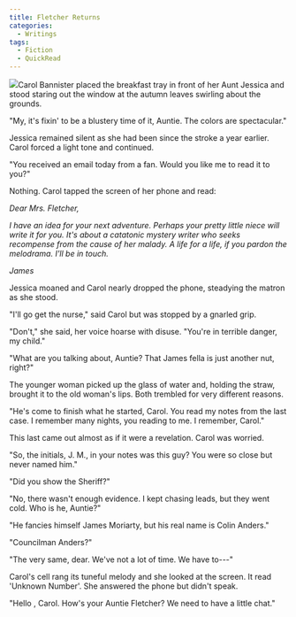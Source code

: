 ```yaml
---
title: Fletcher Returns
categories:
  - Writings
tags:
  - Fiction
  - QuickRead
---
```

<img src="https://douglangille.github.io/assets/images/Leaves_on_the_grass_1_by_spoii.jpg">Carol Bannister placed the breakfast tray in front of her Aunt Jessica and stood staring out the window at the autumn leaves swirling about the grounds.

"My, it's fixin' to be a blustery time of it, Auntie. The colors are spectacular."

Jessica remained silent as she had been since the stroke a year earlier. Carol forced a light tone and continued.

"You received an email today from a fan. Would you like me to read it to you?"

Nothing. Carol tapped the screen of her phone and read:

*Dear Mrs. Fletcher,*

*I have an idea for your next adventure. Perhaps your pretty little niece will write it for you. It's about a catatonic mystery writer who seeks recompense from the cause of her malady. A life for a life, if you pardon the melodrama. I'll be in touch.*

*James*

Jessica moaned and Carol nearly dropped the phone, steadying the matron as she stood.

"I'll go get the nurse," said Carol but was stopped by a gnarled grip.

"Don't," she said, her voice hoarse with disuse. "You're in terrible danger, my child."

"What are you talking about, Auntie? That James fella is just another nut, right?"

The younger woman picked up the glass of water and, holding the straw, brought it to the old woman's lips. Both trembled for very different reasons.

"He's come to finish what he started, Carol. You read my notes from the last case. I remember many nights, you reading to me. I remember, Carol."

This last came out almost as if it were a revelation. Carol was worried.

"So, the initials, J. M., in your notes was this guy? You were so close but never named him."

"Did you show the Sheriff?"

"No, there wasn't enough evidence. I kept chasing leads, but they went cold. Who is he, Auntie?"

"He fancies himself James Moriarty, but his real name is Colin Anders."

"Councilman Anders?"

"The very same, dear. We've not a lot of time. We have to---"

Carol's cell rang its tuneful melody and she looked at the screen. It read 'Unknown Number'. She answered the phone but didn't speak.

"Hello , Carol. How's your Auntie Fletcher? We need to have a little chat."